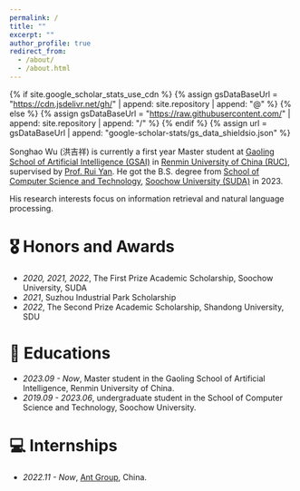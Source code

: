 ```yaml
---
permalink: /
title: ""
excerpt: ""
author_profile: true
redirect_from: 
  - /about/
  - /about.html
---
```


{% if site.google_scholar_stats_use_cdn %}
{% assign gsDataBaseUrl = "https://cdn.jsdelivr.net/gh/" | append: site.repository | append: "@" %}
{% else %}
{% assign gsDataBaseUrl = "https://raw.githubusercontent.com/" | append: site.repository | append: "/" %}
{% endif %}
{% assign url = gsDataBaseUrl | append: "google-scholar-stats/gs_data_shieldsio.json" %}

<span class='anchor' id='about-me'></span>

Songhao Wu (洪吉祥) is currently a first year Master student at [Gaoling School of Artificial Intelligence (GSAI)](http://ai.ruc.edu.cn/) in [Renmin University of China (RUC)](https://www.ruc.edu.cn/), supervised by [Prof. Rui Yan](https://gsai.ruc.edu.cn/addons/teacher/index/info.html?user_id=0&ruccode=20200243&ln=cn). He got the B.S. degree from [School of Computer Science and Technology](https://scst.suda.edu.cn/), [Soochow University (SUDA)](https://www.suda.edu.cn/) in 2023.

His research interests focus on information retrieval and natural language processing.


<!-- # 🔥 News -->
<!-- - *2022.02*: &nbsp;🎉🎉 Lorem ipsum dolor sit amet, consectetur adipiscing elit. Vivamus ornare aliquet ipsum, ac tempus justo dapibus sit amet.  -->
<!-- - *2022.02*: &nbsp;🎉🎉 Lorem ipsum dolor sit amet, consectetur adipiscing elit. Vivamus ornare aliquet ipsum, ac tempus justo dapibus sit amet.  -->

<!-- # 📝 Publications -->

<!-- <div class='paper-box'><div class='paper-box-image'><div><div class="badge">Arxiv</div><img src='images/500x300.png' alt="sym" width="100%"></div></div> -->
<!-- <div class='paper-box-text' markdown="1"> -->

<!-- [CycleAlign: Iterative Distillation from Black-box LLM to White-box Models for Better Human Alignment (Arxiv)](https://arxiv.org/pdf/2310.16271.pdf) -->

<!-- **Jixiang Hong\***, Quan Tu\*, Changyu Chen, Xing Gao, Ji Zhang, Rui Yan -->

<!-- [**Project**](https://scholar.google.com/citations?view_op=view_citation&hl=zh-CN&user=DhtAFkwAAAAJ&citation_for_view=DhtAFkwAAAAJ:ALROH1vI_8AC) <strong><span class='show_paper_citations' data='DhtAFkwAAAAJ:ALROH1vI_8AC'></span></strong>
- Lorem ipsum dolor sit amet, consectetur adipiscing elit. Vivamus ornare aliquet ipsum, ac tempus justo dapibus sit amet.  -->
</div>
<!-- </div> -->

<!-- - [Lorem ipsum dolor sit amet, consectetur adipiscing elit. Vivamus ornare aliquet ipsum, ac tempus justo dapibus sit amet](https://github.com), A, B, C, **CVPR 2020** -->

# 🎖 Honors and Awards
- *2020, 2021, 2022*, The First Prize Academic Scholarship, Soochow University, SUDA
- *2021*, Suzhou Industrial Park Scholarship
- *2022*, The Second Prize Academic Scholarship, Shandong University, SDU


# 📖 Educations
- *2023.09 - Now*,  Master student in the Gaoling School of Artificial Intelligence, Renmin University of China.
- *2019.09 - 2023.06*,  undergraduate student in the School of Computer Science and Technology, Soochow University.

<!-- # 💬 Invited Talks -->
<!-- - *2021.06*, Lorem ipsum dolor sit amet, consectetur adipiscing elit. Vivamus ornare aliquet ipsum, ac tempus justo dapibus sit amet.  -->
<!-- - *2021.03*, Lorem ipsum dolor sit amet, consectetur adipiscing elit. Vivamus ornare aliquet ipsum, ac tempus justo dapibus sit amet.  \| [\[video\]](https://github.com/) -->

# 💻 Internships
- *2022.11 - Now*, [Ant Group](https://www.antgroup.com/en), China.
